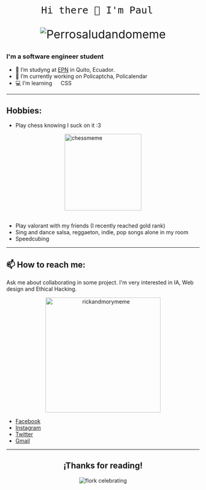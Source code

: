 
<div style="text-align: center; font-size: 30px;">

    Hi there 👋 I'm Paul  
![Perrosaludandomeme](https://statics.memondo.com/p/99/gifs/2012/11/GIF_138246_6db6cf1d341c4e369cecc77110c2dc83_buenos_dias_senor_perro.gif)

</div>


### I'm a software engineer student

- 🦉 I’m studyng at [EPN](https://www.epn.edu.ec/) in Quito, Ecuador.
- 🔭 I’m currently working on Policaptcha, Policalendar
- 💻 I’m learning  <img src="https://cdn-icons-png.flaticon.com/512/732/732190.png" width= 15> CSS

---

## Hobbies: 
- Play chess knowing I suck on it :3

<img  alt="chessmeme" style="margin-left:auto;margin-right:auto;display:block;width:200px" src="https://i.pinimg.com/564x/3c/63/a8/3c63a8a79a461e08075beb0c375a6134.jpg">
<br>

- Play valorant with my friends (I recently reached gold rank) 
- Sing and dance salsa, reggaeton, indie, pop songs alone in my room
- Speedcubing
---


## 📫 How to reach me: 
 Ask me about collaborating in some project. I'm very interested in IA, Web design and Ethical Hacking.
<div style="text-align:center">
<img alt="rickandmorymeme" src=https://www.redwolf.in/image/catalog/stickers/you-son-of-a-b-i-am-in-sticker-india.jpg width=300px>

</div>

- [Facebook](https://www.facebook.com/paul.roman.1671)
- [Instagram](https://www.instagram.com/paulroman8620/)
- [Twitter](https://twitter.com/PalRomn3)
- [Gmail](https://twitter.com/paul.roman@epn.edu.ec)

---

<div style="text-align:center" >
<h2>¡Thanks for reading!</h2>
<div>

<img alt="flork celebrating" alstyle="display:block; margin-left:auto;margin-right:auto; width:50%" src=https://i.pinimg.com/564x/f3/f4/cd/f3f4cd9b7fb51064604bb465d63dc644.jpg>


</div>